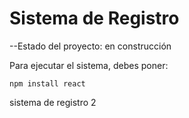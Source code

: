 <h1>Sistema de Registro</h1>

--Estado del proyecto: en construcción

Para ejecutar el sistema, debes poner: 

```npm install react```

sistema de registro 2 

